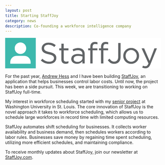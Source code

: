 ```yaml
---
layout: post
title: Starting StaffJoy
category: news
description: Co-founding a workforce intelligence company
---
```


<a href="https://www.staffjoy.com"><img src="/images/staffjoy.png" alt="StaffJoy" class="staffjoy-logo"/></a>

For the past year, [Andrew Hess](http://andhess.com) and I have been building [StaffJoy](https://www.staffjoy.com), an application that helps businesses control labor costs. Until now, the project has been a side pursuit. This week, we are transitioning to working on StaffJoy full-time.

My interest in workforce scheduling started with my [senior project](http://scheduling.philipithomas.com) at Washington University in St. Louis. The core innovation of StaffJoy is the novel approach it takes to workforce scheduling, which allows us to schedule large workforces in record time with limited computing resources.

StaffJoy automates shift scheduling for businesses. It collects worker availability and business demand, then schedules workers according to labor rules. Businesses save money by regaining time spent scheduling, utilizing more efficient schedules, and maintaining compliance.

To receive monthly updates about StaffJoy, join our newsletter at [StaffJoy.com](https://www.staffjoy.com).
